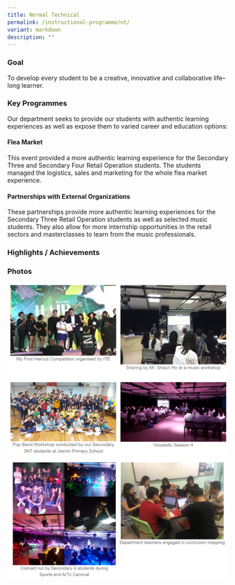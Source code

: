 ```yaml
---
title: Normal Technical
permalink: /instructional-programme/nt/
variant: markdown
description: ""
---
```

### Goal

To develop every student to be a creative, innovative and collaborative life–long learner.

### Key Programmes

Our department seeks to provide our students with authentic learning experiences as well as expose them to varied career and education options:

#### Flea Market

This event provided a more authentic learning experience for the Secondary Three and Secondary Four Retail Operation students. The students managed the logistics, sales and marketing for the whole flea market experience.

#### Partnerships with External Organizations

These partnerships provide more authentic learning experiences for the Secondary Three Retail Operation students as well as selected music students. They also allow for more internship opportunities in the retail sectors and masterclasses to learn from the music professionals.

### Highlights / Achievements



### Photos

![](/images/IP/Aesthetics/Ast_photo1.png)
![](/images/IP/Aesthetics/Ast_photo2.png)